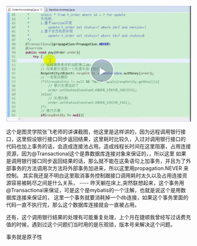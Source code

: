 ![事务传播性](https://github.com/huangleisir/common-pics/blob/master/%E4%BA%8B%E5%8A%A1%E4%BC%A0%E6%92%AD%E6%80%A7.png?raw=true)


这个是图灵学院张飞老师的讲课截图，他这里是这样讲的，因为远程调用银行接口，这里假设银行接口同步返回结果，这里耗时比较久，入过对调用银行接口的
代码也加上事务的话，会造成连接池占用。造成线程长时间在这里阻塞，占用连接资源，因为@Transactional这个是靠数据库连接对象来保证的，，所以这里
如果是调用银行接口同步返回结果的话，那么就不能在这条语句上加事务，并且为了外部事务的方法调用次方法将外部事务加进来，所以这里用propagation.NEVER
来控制。
其实我还是不明白这里取消事务控制跟接口调用耗时太久以及占用连接资源容易被耗尽之间是什么关系，
---- 昨天躺在床上,突然联想起来，这个事务用@Transactional来保证，可是这个是mybatis的一个注解，也就是说这个是用数据库连接来保证的，
这里一个事务就要消耗掉一个db连接，如果这个事务里面的代码一直不执行完，那么这个数据库连接就会一直被占用。


还有，这个调用银行结果的处理有可能重复处理，上个月在捷顺我曾经写过话费充值的时候，遇到过这个问题们当时用的是乐观锁，版本号来解决这个问题。



事务就是原子性










